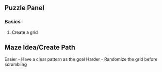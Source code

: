 ## Puzzle Panel
### Basics
<ol>
  <li>Create a grid</li>
</ol>

## Maze Idea/Create Path
Easier - Have a clear pattern as the goal
Harder - Randomize the grid before scrambling
